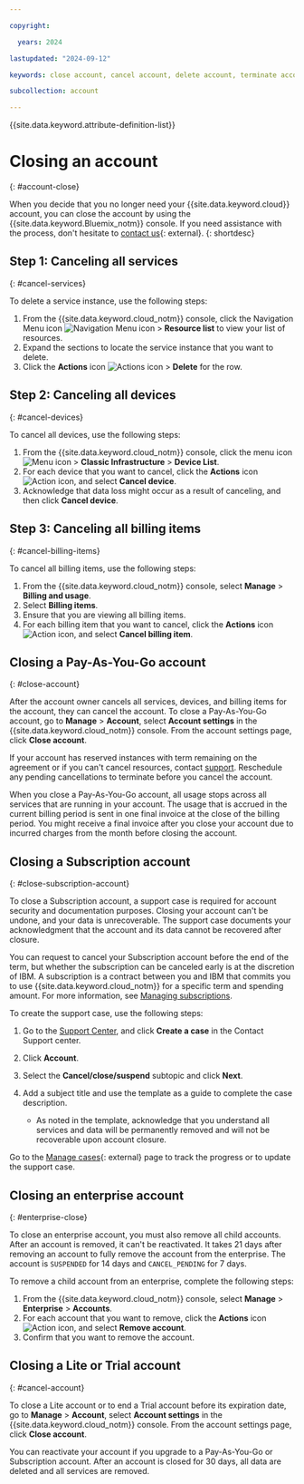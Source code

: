```yaml
---

copyright:

  years: 2024

lastupdated: "2024-09-12"

keywords: close account, cancel account, delete account, terminate account

subcollection: account

---
```


{{site.data.keyword.attribute-definition-list}}


# Closing an account
{: #account-close}

When you decide that you no longer need your {{site.data.keyword.cloud}} account, you can close the account by using the {{site.data.keyword.Bluemix_notm}} console. If you need assistance with the process, don't hesitate to [contact us](/unifiedsupport/supportcenter){: external}.
{: shortdesc}

## Step 1: Canceling all services
{: #cancel-services}

To delete a service instance, use the following steps:
1. From the {{site.data.keyword.cloud_notm}} console, click the Navigation Menu icon ![Navigation Menu icon](../icons/icon_hamburger.svg "Menu") > **Resource list** to view your list of resources.
2. Expand the sections to locate the service instance that you want to delete.
3. Click the **Actions** icon ![Actions icon](../icons/action-menu-icon.svg "Actions") > **Delete** for the row.

## Step 2: Canceling all devices
{: #cancel-devices}

To cancel all devices, use the following steps:
1. From the {{site.data.keyword.cloud_notm}} console, click the menu icon ![Menu icon](../../icons/icon_hamburger.svg) > **Classic Infrastructure** > **Device List**.
1. For each device that you want to cancel, click the **Actions** icon ![Action icon](../icons/action-menu-icon.svg "Actions"), and select **Cancel device**.
1. Acknowledge that data loss might occur as a result of canceling, and then click **Cancel device**.

## Step 3: Canceling all billing items
{: #cancel-billing-items}

To cancel all billing items, use the following steps:
1. From the {{site.data.keyword.cloud_notm}} console, select **Manage** > **Billing and usage**.
1. Select **Billing items**.
1. Ensure that you are viewing all billing items.
1. For each billing item that you want to cancel, click the **Actions** icon ![Action icon](../icons/action-menu-icon.svg "Actions"), and select **Cancel billing item**.

## Closing a Pay-As-You-Go account
{: #close-account}

After the account owner cancels all services, devices, and billing items for the account, they can cancel the account. To close a Pay-As-You-Go account, go to **Manage** > **Account**, select **Account settings** in the {{site.data.keyword.cloud_notm}} console. From the account settings page, click **Close account**.

If your account has reserved instances with term remaining on the agreement or if you can't cancel resources, contact [support](/unifiedsupport/supportcenter). Reschedule any pending cancellations to terminate before you cancel the account.

When you close a Pay-As-You-Go account, all usage stops across all services that are running in your account. The usage that is accrued in the current billing period is sent in one final invoice at the close of the billing period. You might receive a final invoice after you close your account due to incurred charges from the month before closing the account.

## Closing a Subscription account
{: #close-subscription-account}

To close a Subscription account, a support case is required for account security and documentation purposes. Closing your account can't be undone, and your data is unrecoverable. The support case documents your acknowledgment that the account and its data cannot be recovered after closure.

You can request to cancel your Subscription account before the end of the term, but whether the subscription can be canceled early is at the discretion of IBM. A subscription is a contract between you and IBM that commits you to use {{site.data.keyword.cloud_notm}} for a specific term and spending amount. For more information, see [Managing subscriptions](/docs/billing-usage?topic=billing-usage-subscriptions).

To create the support case, use the following steps:
1. Go to the [Support Center](/unifiedsupport/supportcenter), and click **Create a case** in the Contact Support center.
1. Click **Account**.
1. Select the **Cancel/close/suspend** subtopic and click **Next**.
1. Add a subject title and use the template as a guide to complete the case description.

   * As noted in the template, acknowledge that you understand all services and data will be permanently removed and will not be recoverable upon account closure.

Go to the [Manage cases](/unifiedsupport/cases/manage){: external} page to track the progress or to update the support case.

## Closing an enterprise account
{: #enterprise-close}

To close an enterprise account, you must also remove all child accounts. After an account is removed, it can't be reactivated. It takes 21 days after removing an account to fully remove the account from the enterprise. The account is `SUSPENDED` for 14 days and `CANCEL_PENDING` for 7 days.

To remove a child account from an enterprise, complete the following steps:
1. From the {{site.data.keyword.cloud_notm}} console, select **Manage** > **Enterprise** > **Accounts**.
1. For each account that you want to remove, click the **Actions** icon ![Action icon](../icons/action-menu-icon.svg "Actions"), and select **Remove account**.
1. Confirm that you want to remove the account.

## Closing a Lite or Trial account
{: #cancel-account}

To close a Lite account or to end a Trial account before its expiration date, go to **Manage** > **Account**, select **Account settings** in the {{site.data.keyword.cloud_notm}} console. From the account settings page, click **Close account**.

You can reactivate your account if you upgrade to a Pay-As-You-Go or Subscription account. After an account is closed for 30 days, all data are deleted and all services are removed.
